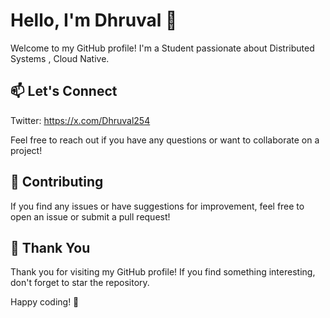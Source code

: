 # Hello, I'm Dhruval 👋

Welcome to my GitHub profile! I'm a Student passionate about Distributed Systems , Cloud Native.

<!--## 🌱 About Me

- 🎓 [Your Education Background]
- 💼 [Your Current Job/Position]
- 🌐 [Your Portfolio/Blog/Website]

## 🚀 Projects

Here are a few projects I'm proud of:

1. [Project Name 1](link-to-repo) - Brief description.
2. [Project Name 2](link-to-repo) - Brief description.
3. [Project Name 3](link-to-repo) - Brief description.

Feel free to explore more in my repositories!

## 🔧 Skills

- Programming Languages: [List your skills]
- Frameworks & Libraries: [List your skills]
- Tools & Technologies: [List your skills]-->

## 📫 Let's Connect

Twitter: https://x.com/Dhruval254

Feel free to reach out if you have any questions or want to collaborate on a project!

## 🤝 Contributing

If you find any issues or have suggestions for improvement, feel free to open an issue or submit a pull request!

## 🌟 Thank You

Thank you for visiting my GitHub profile! If you find something interesting, don't forget to star the repository.

Happy coding! 🚀
